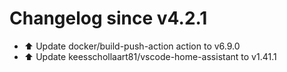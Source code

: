 # Changelog since v4.2.1
- ⬆️ Update docker/build-push-action action to v6.9.0 
- ⬆️ Update keesschollaart81/vscode-home-assistant to v1.41.1 
